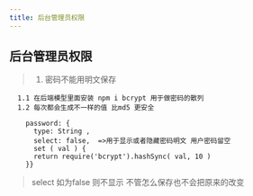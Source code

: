 ```yaml
---
title: 后台管理员权限
---
```


## 后台管理员权限

>  1. 密码不能用明文保存

```
  1.1 在后端模型里面安装 npm i bcrypt 用于做密码的散列
  1.2 每次都会生成不一样的值 比md5 更安全
```

```
    password: { 
      type: String , 
      select: false,  =>用于显示或者隐藏密码明文 用户密码留空
      set ( val ) {
      return require('bcrypt').hashSync( val, 10 )
    }}
```
>    select 如为false 则不显示 不管怎么保存也不会把原来的改变
